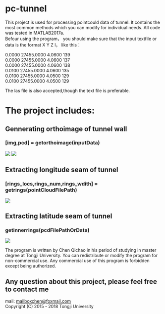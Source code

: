 # pc-tunnel
This project is used for processing pointcould data of tunnel. It contains the most common methods which you can modify for individual needs. All code was tested in MATLAB2017a. <br>
Befour using the program， you should make sure that the input textfile or data is the format X Y Z I， like this：<br>

0.0000 27455.0000 4.0600 139<br>
0.0000 27455.0000 4.0600 137<br>
0.0000 27455.0000 4.0600 138<br>
0.0100 27455.0000 4.0600 135<br>
0.0100 27455.0000 4.0500 129<br>
0.0100 27455.0000 4.0500 129<br>

The las file is also accepted,though the text file is preferable.

# The project includes:<br>
## Gennerating orthoimage of tunnel wall
### [img,pcd] = getorthoimage(inputData)<br>
![](https://github.com/cqc2/pc-tunnel/blob/master/example/3D-pointcloud.png) 
![](https://github.com/cqc2/pc-tunnel/blob/master/example/orthoimage.png) 


## Extracting longitude seam of tunnel 
### [rings_locs,rings_num,rings_wdith] = getrings(pointCloudFilePath)<br>
![](https://github.com/cqc2/pc-tunnel/blob/master/example/tunnel_joint_seam-longitude.png) 


## Extracting latitude seam of tunnel  
### getinnerrings(pcdFilePathOrData)<br>
![](https://github.com/cqc2/pc-tunnel/blob/master/example/tunnel_joint_seam-latitude.jpg) 


The program is written by Chen Qichao in his period of studying in master degree at Tongji University. You can redistribute or modify the program for non-commercial use. Any commercial use of this program is forbidden except being authorized.<br>

## Any question about this project, please feel free to contact me
mail: mailboxchen@foxmail.com <br>
Copyright (C) 2015 - 2018  Tongji University
